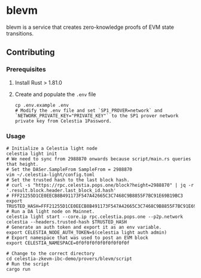 # blevm

blevm is a service that creates zero-knowledge proofs of EVM state transitions.

## Contributing

### Prerequisites

1. Install Rust > 1.81.0
1. Create and populate the `.env` file

    ```shell
    cp .env.example .env
    # Modify the .env file and set `SP1_PROVER=network` and `NETWORK_PRIVATE_KEY="PRIVATE_KEY"` to the SP1 prover network private key from Celestia 1Password.
    ```

### Usage

```shell
# Initialize a Celestia light node
celestia light init
# We need to sync from 2988870 onwards because script/main.rs queries that height.
# Set the DASer.SampleFrom SampleFrom = 2988870
vim ~/.celestia-light/config.toml
# Set the trusted hash to the last block hash.
# curl -s "https://rpc.celestia.pops.one/block?height=2988870" | jq -r '.result.block.header.last_block_id.hash'
# FFF21255D1CE0EECB8B491173F547A42665C3C7468C9B8855F7BC91E69B19BC3
export TRUSTED_HASH=FFF21255D1CE0EECB8B491173F547A42665C3C7468C9B8855F7BC91E69B19BC3
# Run a DA light node on Mainnet.
celestia light start --core.ip rpc.celestia.pops.one --p2p.network celestia --headers.trusted-hash $TRUSTED_HASH
# Generate an auth token and export it as an env variable.
export CELESTIA_NODE_AUTH_TOKEN=$(celestia light auth admin)
# Export namespace that was used to post an EVM block
export CELESTIA_NAMESPACE=0f0f0f0f0f0f0f0f0f0f

# Change to the correct directory
cd celestia-zkevm-ibc-demo/provers/blevm/script
# Run the script
cargo run
```
